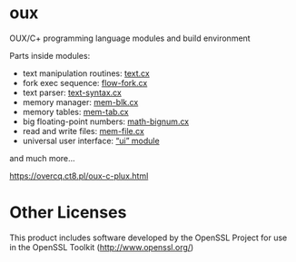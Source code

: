 # oux

OUX/C+ programming language modules and build environment

Parts inside modules:
* text manipulation routines: [text.cx](https://github.com/overcq/oux/tree/master/module/base/text.cx)
* fork exec sequence: [flow-fork.cx](https://github.com/overcq/oux/tree/master/module/base/flow-fork.cx)
* text parser: [text-syntax.cx](https://github.com/overcq/oux/blob/master/module/base/text-syntax.cx)
* memory manager: [mem-blk.cx](https://github.com/overcq/oux/tree/master/module/base/mem-blk.cx)
* memory tables: [mem-tab.cx](https://github.com/overcq/oux/tree/master/module/base/mem-tab.cx)
* big floating-point numbers: [math-bignum.cx](https://github.com/overcq/oux/tree/master/module/base/math-bignum.cx)
* read and write files: [mem-file.cx](https://github.com/overcq/oux/tree/master/module/base/mem-file.cx)
* universal user interface: [“ui” module](https://github.com/overcq/oux/tree/master/module/ui)

and much more...

https://overcq.ct8.pl/oux-c-plux.html

# Other Licenses

This product includes software developed by the OpenSSL Project for use in the OpenSSL Toolkit (http://www.openssl.org/)
